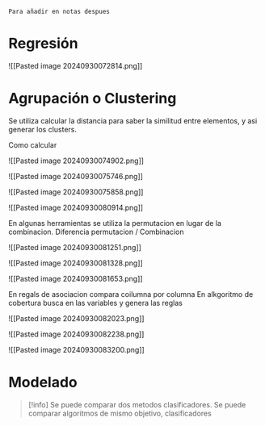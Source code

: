 	Para añadir en notas despues

# Regresión
![[Pasted image 20240930072814.png]]

# Agrupación o Clustering

Se utiliza calcular la distancia para saber la similitud entre elementos, y asi generar los clusters.

Como calcular

![[Pasted image 20240930074902.png]]


![[Pasted image 20240930075746.png]]

![[Pasted image 20240930075858.png]]

![[Pasted image 20240930080914.png]]

En algunas herramientas se utiliza la permutacion en lugar de la combinacion.
	Diferencia permutacion / Combinacion

![[Pasted image 20240930081251.png]]

![[Pasted image 20240930081328.png]]

![[Pasted image 20240930081653.png]]


En regals de asociacion compara coilumna por columna
En alkgoritmo de cobertura busca en las variables y genera las reglas

![[Pasted image 20240930082023.png]]

![[Pasted image 20240930082238.png]]

![[Pasted image 20240930083200.png]]

# Modelado

>[!info] Se puede comparar dos metodos clasificadores. Se puede comparar algoritmos de mismo objetivo, clasificadores
